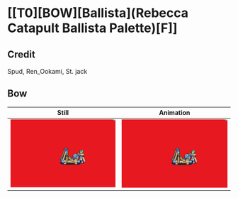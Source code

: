 # [\[T0\]\[BOW\]\[Ballista\]\(Rebecca Catapult Ballista Palette\)\[F\]]

## Credit

Spud, Ren_Ookami, St. jack
	
## Bow

| Still | Animation |
| :---: | :-------: |
| ![Bow still](./Bow_000.png) | ![Bow animation](./Bow.gif) |
